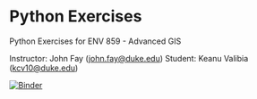 # Python Exercises
Python Exercises for ENV 859 - Advanced GIS 

Instructor: John Fay (john.fay@duke.edu)
Student: Keanu Valibia (kcv10@duke.edu)

[![Binder](https://mybinder.org/badge_logo.svg)](https://mybinder.org/v2/gh/ENV859/PythonExercises/HEAD)
